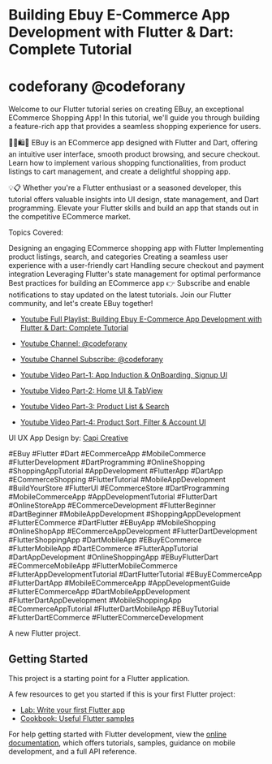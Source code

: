 # Building Ebuy E-Commerce App Development with Flutter & Dart: Complete Tutorial

# codeforany @codeforany

Welcome to our Flutter tutorial series on creating EBuy, an exceptional ECommerce Shopping App! In this tutorial, we'll guide you through building a feature-rich app that provides a seamless shopping experience for users.

🛒📱🛍️🚀
EBuy is an ECommerce app designed with Flutter and Dart, offering an intuitive user interface, smooth product browsing, and secure checkout. Learn how to implement various shopping functionalities, from product listings to cart management, and create a delightful shopping app.

💡📋
Whether you're a Flutter enthusiast or a seasoned developer, this tutorial offers valuable insights into UI design, state management, and Dart programming. Elevate your Flutter skills and build an app that stands out in the competitive ECommerce market.

Topics Covered:

Designing an engaging ECommerce shopping app with Flutter
Implementing product listings, search, and categories
Creating a seamless user experience with a user-friendly cart
Handling secure checkout and payment integration
Leveraging Flutter's state management for optimal performance
Best practices for building an ECommerce app
👉 Subscribe and enable notifications to stay updated on the latest tutorials. Join our Flutter community, and let's create EBuy together!


- [Youtube Full Playlist: Building Ebuy E-Commerce App Development with Flutter & Dart: Complete Tutorial](https://www.youtube.com/playlist?list=PLzcRC7PA0xWRHb9Yn6L_oOTgj4jfZdEng)
- [Youtube Channel: @codeforany](https://www.youtube.com/channel/UCdQTp9wRK5vAOlEQZf9PHSg)
- [Youtube Channel Subscribe: @codeforany](https://www.youtube.com/channel/UCdQTp9wRK5vAOlEQZf9PHSg?sub_confirmation=1)

- [Youtube Video Part-1: App Induction & OnBoarding, Signup UI](https://youtu.be/esWkNKAgnPg)
- [Youtube Video Part-2: Home UI & TabView](https://youtu.be/CRzyriOB3uo)
- [Youtube Video Part-3: Product List & Search](https://youtu.be/2igQNVCCPEQ)
- [Youtube Video Part-4: Product Sort, Filter & Account UI](https://youtu.be/3mW1VqLwnQ4)


UI UX App Design by: [Capi Creative](https://capiagency.com/?ref=uistore.design)


#EBuy #Flutter #Dart #ECommerceApp #MobileCommerce #FlutterDevelopment #DartProgramming #OnlineShopping #ShoppingAppTutorial #AppDevelopment #FlutterApp #DartApp #ECommerceShopping #FlutterTutorial #MobileAppDevelopment #BuildYourStore #FlutterUI #ECommerceStore #DartProgramming #MobileCommerceApp #AppDevelopmentTutorial #FlutterDart #OnlineStoreApp #ECommerceDevelopment #FlutterBeginner #DartBeginner #MobileAppDevelopment #ShoppingAppDevelopment #FlutterECommerce #DartFlutter #EBuyApp #MobileShopping #OnlineShopApp #ECommerceAppDevelopment #FlutterDartDevelopment #FlutterShoppingApp #DartMobileApp #EBuyECommerce #FlutterMobileApp #DartECommerce #FlutterAppTutorial #DartAppDevelopment #OnlineShoppingApp #EBuyFlutterDart #ECommerceMobileApp #FlutterMobileCommerce #FlutterAppDevelopmentTutorial #DartFlutterTutorial #EBuyECommerceApp #FlutterDartApp #MobileECommerceApp #AppDevelopmentGuide #FlutterECommerceApp #DartMobileAppDevelopment #FlutterDartAppDevelopment #MobileShoppingApp #ECommerceAppTutorial #FlutterDartMobileApp #EBuyTutorial #FlutterDartECommerce #FlutterECommerceDevelopment

A new Flutter project.

## Getting Started

This project is a starting point for a Flutter application.

A few resources to get you started if this is your first Flutter project:

- [Lab: Write your first Flutter app](https://docs.flutter.dev/get-started/codelab)
- [Cookbook: Useful Flutter samples](https://docs.flutter.dev/cookbook)

For help getting started with Flutter development, view the
[online documentation](https://docs.flutter.dev/), which offers tutorials,
samples, guidance on mobile development, and a full API reference.
